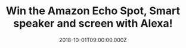 ---
campaign-uuid: "c-72f0bc62-41b6-43c2-a486-173026bb414b"
type: "Competition"
category: "Technology"
date: "2018-10-01T09:00:00.000Z"
end-date: "2018-11-02T23:59:00.000Z"
disable-form: false
is_promoted: false
has_entry_page: true
title: "Win the Amazon Echo Spot, Smart speaker and screen with Alexa!"
competition-description: "<p>Echo Spot brings you everything you love about Alexa,\
  \ in an all-new stylish and compact design that can show you things. We are giving\
  \ away the brand new Amazon Echo Spot to one of our readers!</p>\r\n<p>Want to discover\
  \ all those things and features Alexa has to bring you? Click below for a chance\
  \ to win!</p>"
hero-header: "Win the Amazon Echo Spot, Smart speaker and screen with Alexa!"
terms-confirmation: "N/A"
banner-img: "https://assets.expresslyapp.com/asset-c6802563-ae4a-485a-9e2d-6bdb8c31318a.jpg"
logo-left-href: "aaa.nme.com"
logo-left-image: "https://assets.expresslyapp.com/asset-cc0089d3-dd08-4b3d-8f09-63b33be556e1.jpg"
logo-left-title: "NME AAA"
bg-image-hero: "https://assets.expresslyapp.com/asset-5542e26a-84f3-4ca1-96df-472abe4b43c5.jpg"
bg-image-first: "https://assets.expresslyapp.com/asset-c64081b5-c5b8-4a1d-9e04-258c073faed9.jpg"
section1-content: "</p>Just ask to see the weather, get the news with a video flash\
  \ briefing, set a music alarm (Amazon Music, Spotify & TuneIn supported), see lyrics\
  \ (available in UK only) with Amazon Music, see your calendar, browse and listen\
  \ to Audible audiobooks, and more! Personalise your Spot with a collection of clock\
  \ faces to suit your style or set a photo background from Prime Photos!</p>\r\n\
  <p>Alexa is always getting smarter the more you use Echo Spot, the more Alexa adapts\
  \ to your speech patterns, vocabulary and personal preferences. And because Spot\
  \ is always connected, updates are delivered automatically!\r\n<p>Enter the form\
  \ below for a chance to win the amazing Amazon Echo Spot and it could be yours!</p>\r\
  \n<p>Good luck!</p>"
entry-title: "Win the Amazon Echo Spot, Smart speaker and screen with Alexa!"
entry-content: "Enter the draw to win the Amazon Echo Spot, Smart speaker and screen\
  \ with Alexa by completing the form below before 23:59 on 2nd of November 2018."
has-winner: false
prize-description: "The Amazon Echo Spot, Smart speaker and screen with Alexa."
special-conditions: "Multiple entries are allowed up to one every day.\r\nThis competition\
  \ is also available on: https://https://club.expressly.io/competitions/amazon-echo-spot-giveaway"
---